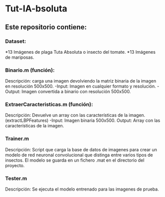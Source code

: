 # Tut-IA-bsoluta

## Este repositorio contiene:

### Dataset:

*13 Imágenes de plaga Tuta Absoluta o insecto del tomate.
*13 Imágenes de mariposas.

### Binario.m (función):
Descripción: carga una imagen devolviendo la matriz binaria de la imagen en resolución 500x500. 
-Input: Imagen en cualquier formato y resolución.
-Output: Imagen convertida a binario con resolución 500x500.

### ExtraerCaracteristicas.m (función):
Descripción: Devuelve un array con las características de la imagen. (extractLBPFeatures)
-Input: Imagen binaria 500x500.
Output: Array con las características de la imagen.

### Trainer.m
Descripción: Script que carga la base de datos de imagenes para crear un modelo de red neuronal convolucional que distinga entre varios tipos de insectos. El modelo se guarda en un fichero .mat en el directorio del proyecto.

### Tester.m 
Descripción: Se ejecuta el modelo entrenado para las imagenes de prueba.
